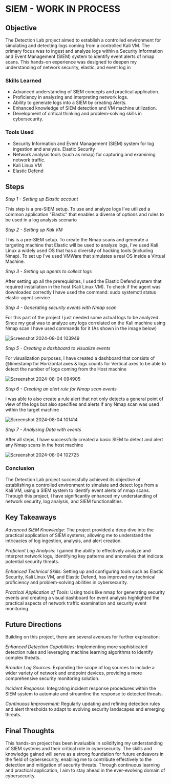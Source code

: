 # SIEM - WORK IN PROCESS

## Objective

The Detection Lab project aimed to establish a controlled environment for simulating and detecting logs coming from a controlled Kali VM. The primary focus was to ingest and analyze logs within a Security Information and Event Management (SIEM) system to identify event alerts of nmap scans. This hands-on experience was designed to deepen my understanding of network security, elastic, and event log in

### Skills Learned

- Advanced understanding of SIEM concepts and practical application.
- Proficiency in analyzing and interpreting network logs.
- Ability to generate logs into a SIEM by creating Alerts.
- Enhanced knowledge of SIEM detection and VM machine utilization.
- Development of critical thinking and problem-solving skills in cybersecurity.

### Tools Used

- Security Information and Event Management (SIEM) system for log ingestion and analysis. Elastic Security
- Network analysis tools (such as nmap) for capturing and examining network traffic.
- Kali Linux VM
- Elastic Defend

## Steps

*Step 1 - Setting up Elastic account*

This step is a pre-SIEM setup. To use and analyze logs I've utilized a common application "Elastic" that enables a diverse of options and rules to be used in a log analysis scenario

*Step 2 - Setting up Kali VM*

This is a pre-SIEM setup. To create the Nmap scans and generate a targeting machine that Elastic will be used to analyze logs, I've used Kali Linux a widely used OS that has a diversity of hacking tools (including Nmap). To set up I've used VMWare that simulates a real OS inside a Virtual Machine.

*Step 3 - Setting up agents to collect logs*

After setting up all the prerequisites, I used the Elastic Defend system that required installation in the host (Kali Linux VM). To check if the agent was downloaded correctly I have used the command: sudo systemctl status elastic-agent.service

*Step 4 - Generating security events with Nmap scan*

For this part of the project I just needed some actual logs to be analyzed. Since my goal was to analyze any logs correlated on the Kali machine using Nmap scan I have used commands for it (As shown in the image below)

![Screenshot 2024-08-04 103949](https://github.com/user-attachments/assets/89665a6d-d060-4f9e-8cc8-01b440b2b722)

*Step 5 - Creating a dashboard to visualize events*

For visualization purposes, I have created a dashboard that consists of @timestamp for Horizontal axes & logs counts for Vertical axes to be able to detect the number of logs coming from the Host machine

![Screenshot 2024-08-04 094905](https://github.com/user-attachments/assets/31490563-c0f4-47b0-a46b-299a122705e5)

*Step 6 - Creating an alert rule for Nmap scan events*

I was able to also create a rule alert that not only detects a general point of view of the logs but also specifies and alerts if any Nmap scan was used within the target machine

![Screenshot 2024-08-04 101414](https://github.com/user-attachments/assets/2f0f019c-7bf5-4371-bf95-33ec61ee1c82)

*Step 7 - Analysing Data with events*

After all steps, I have successfully created a basic SIEM to detect and alert any Nmap scans in the host machine

![Screenshot 2024-08-04 102725](https://github.com/user-attachments/assets/820c51b1-6ae8-48f4-9d13-e6f418522b28)

### Conclusion

The Detection Lab project successfully achieved its objective of establishing a controlled environment to simulate and detect logs from a Kali VM, using a SIEM system to identify event alerts of nmap scans. Through this project, I have significantly enhanced my understanding of network security, log analysis, and SIEM functionalities.

## Key Takeaways

*Advanced SIEM Knowledge:* The project provided a deep dive into the practical application of SIEM systems, allowing me to understand the intricacies of log ingestion, analysis, and alert creation.

*Proficient Log Analysis:* I gained the ability to effectively analyze and interpret network logs, identifying key patterns and anomalies that indicate potential security threats.

*Enhanced Technical Skills:* Setting up and configuring tools such as Elastic Security, Kali Linux VM, and Elastic Defend, has improved my technical proficiency and problem-solving abilities in cybersecurity.

*Practical Application of Tools:* Using tools like nmap for generating security events and creating a visual dashboard for event analysis highlighted the practical aspects of network traffic examination and security event monitoring.

## Future Directions

Building on this project, there are several avenues for further exploration:

*Enhanced Detection Capabilities:* Implementing more sophisticated detection rules and leveraging machine learning algorithms to identify complex threats.

*Broader Log Sources:* Expanding the scope of log sources to include a wider variety of network and endpoint devices, providing a more comprehensive security monitoring solution.

*Incident Response:* Integrating incident response procedures within the SIEM system to automate and streamline the response to detected threats.

*Continuous Improvement:* Regularly updating and refining detection rules and alert thresholds to adapt to evolving security landscapes and emerging threats.


## Final Thoughts

This hands-on project has been invaluable in solidifying my understanding of SIEM systems and their critical role in cybersecurity. The skills and knowledge gained will serve as a strong foundation for future endeavors in the field of cybersecurity, enabling me to contribute effectively to the detection and mitigation of security threats. Through continuous learning and practical application, I aim to stay ahead in the ever-evolving domain of cybersecurity.


